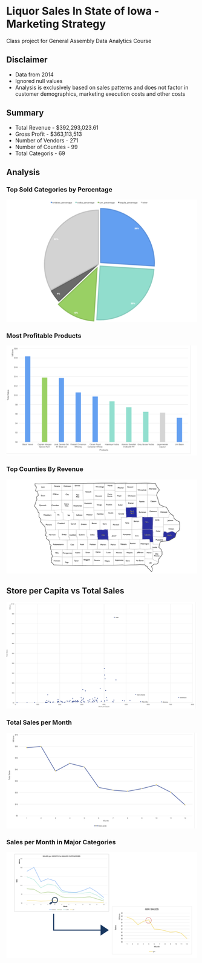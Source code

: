# Liquor Sales In State of Iowa - Marketing Strategy 
Class project for General Assembly Data Analytics Course

## Disclaimer
 - Data from 2014
 - Ignored null values
 - Analysis is exclusively based on sales patterns and does not factor in customer demographics, marketing execution costs and other costs


## Summary

- Total Revenue - $392,293,023.61 
- Gross Profit - $363,113,513
- Number of Vendors - 271
- Number of Counties - 99
- Total Categoris - 69

## Analysis

### Top Sold Categories by Percentage

![Screen Shot 2020-08-25 at 12.09.23 PM.png](https://github.com/spogoff/iowa_liquor_sales/blob/master/Assets/Screen%20Shot%202020-08-25%20at%2012.09.23%20PM.png?raw=true)

### Most Profitable Products

![Screen Shot 2020-08-25 at 12.09.58 PM.png](https://github.com/spogoff/iowa_liquor_sales/blob/master/Assets/Screen%20Shot%202020-08-25%20at%2012.09.58%20PM.png?raw=true)

### Top Counties By Revenue


![Screen Shot 2020-08-25 at 12.10.45 PM.png](https://github.com/spogoff/iowa_liquor_sales/blob/master/Assets/Screen%20Shot%202020-08-25%20at%2012.10.45%20PM.png?raw=true)

## Store per Capita vs Total Sales

![Screen Shot 2020-08-25 at 12.12.33 PM.png](https://github.com/spogoff/iowa_liquor_sales/blob/master/Assets/Screen%20Shot%202020-08-25%20at%2012.12.33%20PM.png?raw=true)

### Total Sales per Month


![Screen Shot 2020-08-25 at 12.13.59 PM.png](https://github.com/spogoff/iowa_liquor_sales/blob/master/Assets/Screen%20Shot%202020-08-25%20at%2012.13.59%20PM.png?raw=true)

### Sales per Month in Major Categories 

![Screen Shot 2020-08-25 at 12.14.10 PM.png](https://github.com/spogoff/iowa_liquor_sales/blob/master/Assets/Screen%20Shot%202020-08-25%20at%2012.14.10%20PM.png?raw=true)
